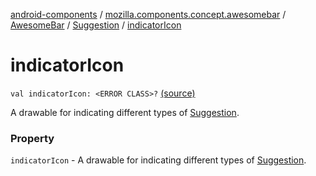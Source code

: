 [android-components](../../../index.md) / [mozilla.components.concept.awesomebar](../../index.md) / [AwesomeBar](../index.md) / [Suggestion](index.md) / [indicatorIcon](./indicator-icon.md)

# indicatorIcon

`val indicatorIcon: <ERROR CLASS>?` [(source)](https://github.com/mozilla-mobile/android-components/blob/master/components/concept/awesomebar/src/main/java/mozilla/components/concept/awesomebar/AwesomeBar.kt#L100)

A drawable for indicating different types of [Suggestion](index.md).

### Property

`indicatorIcon` - A drawable for indicating different types of [Suggestion](index.md).